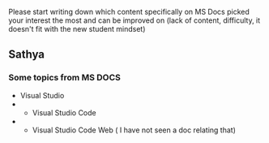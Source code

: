 Please start writing down which content specifically on MS Docs picked your interest the most and can be improved on (lack of content, difficulty, it doesn't fit with the
new student mindset)

## Sathya
### Some topics from MS DOCS
- Visual Studio 
- - Visual Studio Code
- - Visual Studio Code Web ( I have not seen a doc relating that)



